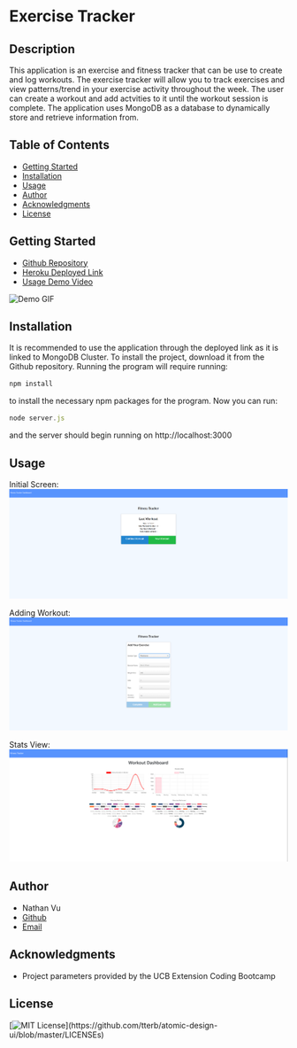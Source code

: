 # Exercise Tracker

## Description
This application is an exercise and fitness tracker that can be use to create and log workouts. The exercise tracker will allow you to track exercises and view patterns/trend in your exercise activity throughout the week. The user can create a workout and add actvities to it until the workout session is complete. The application uses MongoDB as a database to dynamically store and retrieve information from. 

## Table of Contents
* [Getting Started](#getting-started)
* [Installation](#installation)
* [Usage](#usage)
* [Author](#author)
* [Acknowledgments](#acknowledgments)
* [License](#license)

## Getting Started
* [Github Repository](https://github.com/nathanmvu/exercise-tracker)
* [Heroku Deployed Link](https://blooming-forest-35913.herokuapp.com/)
* [Usage Demo Video](https://drive.google.com/file/d/11-71WZjT7LedjfG76gK2C4HcvHKypzzP/view)

![Demo GIF](./public/assets/img/demo.gif)

## Installation
It is recommended to use the application through the deployed link as it is linked to MongoDB Cluster.
To install the project, download it from the Github repository. Running the program will require running:
```javascript
npm install
```
to install the necessary npm packages for the program. 
Now you can run:
```javascript
node server.js
```
and the server should begin running on http://localhost:3000

## Usage
Initial Screen:
![](./public/img/initialScreen.png)

Adding Workout:
![](./public/img/addWorkout.png)

Stats View:
![](./public/img/stats.png)


## Author
* Nathan Vu
* [Github](https://github.com/nathanmvu)
* [Email](mailto:nathanvu99@gmail.com)

## Acknowledgments
* Project parameters provided by the UCB Extension Coding Bootcamp

## License
[![MIT License](https://img.shields.io/apm/l/atomic-design-ui.svg?)](https://github.com/tterb/atomic-design-ui/blob/master/LICENSEs)
